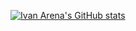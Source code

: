 [![Ivan Arena's GitHub stats](https://github-readme-stats.vercel.app/api?username=ivanarena)](https://github.com/ivanarena/github-readme-stats&theme=gotham)
